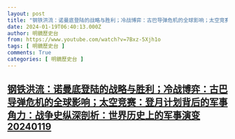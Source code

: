 ```yaml
---
layout: post
title: "钢铁洪流：诺曼底登陆的战略与胜利；冷战博弈：古巴导弹危机的全球影响；太空竞赛：登月计划背后的军事角力：战争史纵深剖析：世界历史上的军事演变20240119"
date: 2024-01-19T06:40:13.000Z
author: 明鏡歷史台
from: https://www.youtube.com/watch?v=7Bxz-5Xjh1o
tags: [ 明鏡歷史台 ]
comments: True
categories: [ 明鏡歷史台 ]
---
```

<!--1705646413000-->
[钢铁洪流：诺曼底登陆的战略与胜利；冷战博弈：古巴导弹危机的全球影响；太空竞赛：登月计划背后的军事角力：战争史纵深剖析：世界历史上的军事演变20240119](https://www.youtube.com/watch?v=7Bxz-5Xjh1o)
------

<div>

</div>
